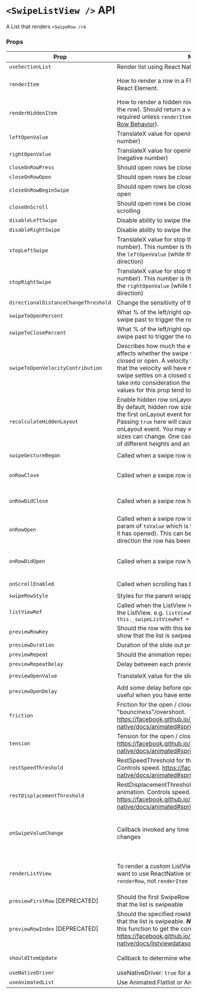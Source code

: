 # `<SwipeListView />` API

A List that renders `<SwipeRow />`s

### Props

| Prop | Notes | Type | Signature (func) | Default |
|---|---|---|---|---|
| `useSectionList` | Render list using React Native's `SectionList` | `bool` || `false`
| `renderItem` | How to render a row in a FlatList. Should return a valid React Element. | `func` | `{ rowData: any, rowMap: { string: SwipeRowRef } } : ReactElement`
| `renderHiddenItem` | How to render a hidden row in a FlatList (renders behind the row). Should return a valid React Element. This is required unless `renderItem` returns a `<SwipeRow>` (see [Per Row Behavior](https://github.com/jemise111/react-native-swipe-list-view/blob/master/docs/per-row-behavior.md)). | `func` | `{ rowData: any, rowMap: { string: SwipeRowRef } } : ReactElement`
| `leftOpenValue` | TranslateX value for opening the row to the left (positive number) | `number` || `0`
| `rightOpenValue` | TranslateX value for opening the row to the right (negative number) | `number` || `0`
| `closeOnRowPress` | Should open rows be closed when a row is pressed | `bool` || `true`
| `closeOnRowOpen` | Should open rows be closed when another row is opened | `bool` || `true`
| `closeOnRowBeginSwipe` | Should open rows be closed when a row begins to swipe open | `bool` || `false`
| `closeOnScroll` | Should open rows be closed when the listView begins scrolling | `bool` || `true`
| `disableLeftSwipe` | Disable ability to swipe the row left | `bool` || `false`
| `disableRightSwipe` | Disable ability to swipe the row right | `bool` || `false`
| `stopLeftSwipe` | TranslateX value for stop the row to the left (positive number). This number is the stop value corresponding to the `leftOpenValue` (while the row is swiping in the right direction) | `number`
| `stopRightSwipe` | TranslateX value for stop the row to the right (negative number). This number is the stop value corresponding to the `rightOpenValue` (while the row is swiping in the left direction) | `number`
| `directionalDistanceChangeThreshold` | Change the sensitivity of the row | `number` || `2`
| `swipeToOpenPercent` | What % of the left/right openValue does the user need to swipe past to trigger the row opening. | `number` || `50`
| `swipeToClosePercent` | What % of the left/right openValue does the user need to swipe past to trigger the row closing. | `number` || `50`
| `swipeToOpenVelocityContribution` | Describes how much the ending velocity of the gesture affects whether the swipe will result in the item being closed or open. A velocity factor of 0 (the default) means that the velocity will have no bearing on whether the swipe settles on a closed or open position and it'll just take into consideration the swipeToOpenPercent. Ideal values for this prop tend to be between 5 and 15. | `number` || `0`
| `recalculateHiddenLayout` | Enable hidden row onLayout calculations to run always. By default, hidden row size calculations are only done on the first onLayout event for performance reasons. Passing ```true``` here will cause calculations to run on every onLayout event. You may want to do this if your rows' sizes can change. One case is a SwipeListView with rows of different heights and an options to delete rows. | `bool` || `false`
| `swipeGestureBegan` | Called when a swipe row is animating swipe | `func` | `{ rowKey: string } : void`
| `onRowClose` | Called when a swipe row is animating closed | `func` | `{ rowKey: string, rowMap: { string: SwipeRowRef } } : void`
| `onRowDidClose` | Called when a swipe row has animated closed | `func` | `{ rowKey: string, rowMap: { string: SwipeRowRef } } : void`
| `onRowOpen` | Called when a swipe row is animating open. This has a param of `toValue` which is the new X value the row (after it has opened). This can be used to calculate which direction the row has been swiped open. | `func` | `{ rowKey: string, rowMap: { string: SwipeRowRef }, toValue: number } : void`
| `onRowDidOpen` | Called when a swipe row has animated open | `func` | `{ rowKey: string, rowMap: { string: SwipeRowRef }, toValue: number } : void`
| `onScrollEnabled` | Called when scrolling has been enabled/disabled | `func` | `{ isEnabled: bool } : void`
| `swipeRowStyle` | Styles for the parent wrapper View of the SwipeRow | `object`
| `listViewRef` | Called when the ListView ref is set and passes a ref to the ListView. e.g. `listViewRef={ ref => this._swipeListViewRef = ref }` | `func` | `{ ref: ListView | FlatList | SectionList } : void`
| `previewRowKey` | Should the row with this key do a slide out preview to show that the list is swipeable | `string`
| `previewDuration` | Duration of the slide out preview animation | `number`
| `previewRepeat` | Should the animation repeat | `bool` || `false`
| `previewRepeatDelay` | Delay between each preview repeat in milliseconds | `number` || `1000`
| `previewOpenValue` | TranslateX value for the slide out preview animation. | `number` || `0.5 * props.rightOpenValue`
| `previewOpenDelay` | Add some delay before opening the preview row. Can be useful when you have enter animation. | `number`
| `friction` | Friction for the open / close animation. Controls "bounciness"/overshoot. https://facebook.github.io/react-native/docs/animated#spring | `number` || `7`  
| `tension` | Tension for the open / close animation. Controls speed. https://facebook.github.io/react-native/docs/animated#spring | `number` || `40`  
| `restSpeedThreshold` | RestSpeedThreshold for the open / close animation. Controls speed. https://facebook.github.io/react-native/docs/animated#spring | `number` || `0.001` 
| `restDisplacementThreshold` | RestDisplacementThreshold for the open / close animation. Controls speed. https://facebook.github.io/react-native/docs/animated#spring | `number` || `0.001` 
| `onSwipeValueChange` | Callback invoked any time the translateX value of a row changes | `func` | <code>{ swipeData: { key: string, value: number, direction: 'left' &#124; 'right', isOpen: bool } } : void</code>
| `renderListView` | To render a custom ListView component, if you don't want to use ReactNative one. Note: This will call `renderRow`, not `renderItem` | `func` | `{ props, setRefCallback, onScrollCallback, renderItemCallback } : ReactElement (ListView)`
| `previewFirstRow` [DEPRECATED] | Should the first SwipeRow do a slide out preview to show that the list is swipeable | `bool` || `false`
| `previewRowIndex` [DEPRECATED] | Should the specified rowId do a slide out preview to show that the list is swipeable. ***Note***: This ID will be passed to this function to get the correct row index. https://facebook.github.io/react-native/docs/listviewdatasource.html#getrowidforflatindex | `number`
| `shouldItemUpdate` | Callback to determine whether component should update | `func` | `{ currentItem: any, newItem: any }`
| `useNativeDriver` | useNativeDriver: `true` for all animations | `bool` | `true` |
| `useAnimatedList` | Use Animated.Flatlist or Animated.Sectionlist | `bool` | `false` |
